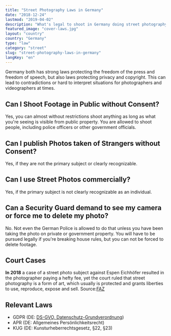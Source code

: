 ```yaml
---
title: "Street Photography Laws in Germany"
date: "2018-12-24"
lastmod: "2019-04-02"
description: "What's legal to shoot in Germany doing street photography and where?"
featured_image: "cover-laws.jpg"
layout: "country"
country: "Germany"
type: "law"
category: "street"
slug: "street-photography-laws-in-germany"
langKey: "en"
---
```


Germany both has strong laws protecting the freedom of the press and freedom of speech, but also laws protecting privacy and copyright. This can lead to contradictions or hard to interpret situations for photographers and videographers at times.

## Can I Shoot Footage in Public without Consent?

Yes, you can almost without restrictions shoot anything as long as what you're seeing is visible from public property. You are allowed to shoot people, including police officers or other government officials.

## Can I publish Photos taken of Strangers without Consent?

Yes, if they are not the primary subject or clearly recognizable.

## Can I use Street Photos commercially?

Yes, if the primary subject is not clearly recognizable as an individual.

## Can a Security Guard demand to see my camera or force me to delete my photo?

No. Not even the German Police is allowed to do that unless you have been taking the photo on private or government property. You will have to be pursued legally if you're breaking house rules, but you can not be forced to delete footage.

## Court Cases

**In 2018** a case of a street photo subject against Espen Eichhöfer resulted in the photographer paying a hefty fee, yet the court ruled that street photography is a form of art, which usually is protected and grants liberties to use, reproduce, expose and sell. Source:[FAZ](https://www.faz.net/aktuell/feuilleton/debatten/verfassungsgericht-neues-gesetz-fuer-strassenfotografen-15529676.html)

## Relevant Laws

- GDPR (DE: [DS-GVO, Datenschutz-Grundverordnung][])
- APR (DE: Allgemeines Persönlichkeitsrecht)
- KUG (DE: Kunsturheberrechtsgesetz, §22, §23)

[ds-gvo, datenschutz-grundverordnung]: https://www.privacy-regulation.eu/de/index.htm
